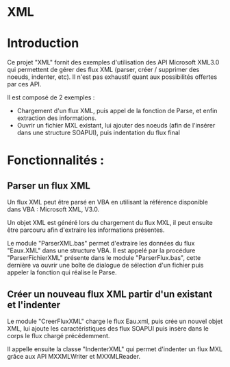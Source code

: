 # XML
<h1>Introduction</h1>
<p>Ce projet "XML" fornit des exemples d'utilisation des API Microsoft XML3.0 qui permettent de gérer des flux XML (parser, créer / supprimer des noeuds, indenter, etc). Il n'est pas exhaustif quant aux possibilités offertes par ces API.</p>
<p>Il est composé de 2 exemples :
<ul>
  <li>Chargement d'un flux XML, puis appel de la fonction de Parse, et enfin extraction des informations.</li>
  <li>Ouvrir un fichier MXL existant, lui ajouter des noeuds (afin de l'insérer dans une structure SOAPUI), puis indentation du flux final</li>
</ul></p>
<h1>Fonctionnalités :</h1>
<h2>Parser un flux XML</h2>
<p>Un flux XML peut être parsé en VBA en utilisant la référence disponible dans VBA : Microsoft XML, V3.0.</p>
<p>Un objet XML est généré lors du chargement du flux MXL, il peut ensuite être parcouru afin d'extraire les informations présentes.</p>
<p>Le module "ParserXML.bas" permet d'extraire les données du flux "Eaux.XML" dans une structure VBA. Il est appelé par la procédure "ParserFichierXML" présente dans le module "ParserFlux.bas", cette dernière va ouvrir une boîte de dialogue de sélection d'un fichier puis appeler la fonction qui réalise le Parse.</p>
<h2>Créer un nouveau flux XML  partir d'un existant et l'indenter</h2>
<p>Le module "CreerFluxXML" charge le flux Eau.xml, puis crée un nouvel objet XML, lui ajoute les caractéristiques des flux SOAPUI puis insère dans le corps le flux chargé précédemment.</p>
<p>Il appelle ensuite la classe "IndenterXML" qui permet d'indenter un flux MXL grâce aux API MXXMLWriter et MXXMLReader.</p>
